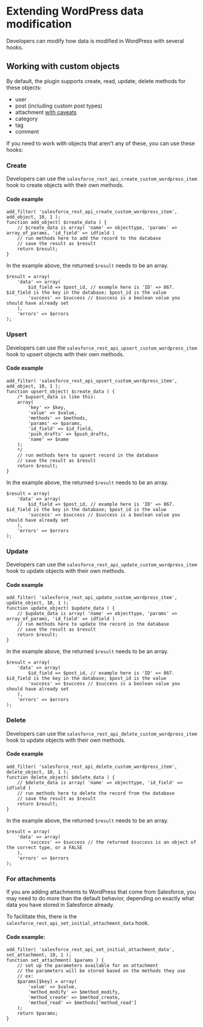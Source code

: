 # Extending WordPress data modification

Developers can modify how data is modified in WordPress with several hooks.

## Working with custom objects

By default, the plugin supports create, read, update, delete methods for these objects:

- user
- post (including custom post types)
- attachment [with caveats](#for-attachments)
- category
- tag
- comment

If you need to work with objects that aren't any of these, you can use these hooks:

### Create

Developers can use the `salesforce_rest_api_create_custom_wordpress_item` hook to create objects with their own methods.

#### Code example

```
add_filter( 'salesforce_rest_api_create_custom_wordpress_item', add_object, 10, 1 );
function add_object( $create_data ) {
    // $create_data is array( 'name' => objecttype, 'params' => array_of_params, 'id_field' => idfield )
    // run methods here to add the record to the database
    // save the result as $result
    return $result;
}
```

In the example above, the returned `$result` needs to be an array.

```
$result = array(
    'data' => array(
        $id_field => $post_id, // example here is 'ID' => 867. $id_field is the key in the database; $post_id is the value
        'success' => $success // $success is a boolean value you should have already set
    ),
    'errors' => $errors
);
```

### Upsert

Developers can use the `salesforce_rest_api_upsert_custom_wordpress_item` hook to upsert objects with their own methods.

#### Code example

```
add_filter( 'salesforce_rest_api_upsert_custom_wordpress_item', add_object, 10, 1 );
function upsert_object( $create_data ) {
    /* $upsert_data is like this:
    array(
        'key' => $key,
        'value' => $value,
        'methods' => $methods,
        'params' => $params,
        'id_field' => $id_field,
        'push_drafts' => $push_drafts,
        'name' => $name 
    );
    */
    // run methods here to upsert record in the database
    // save the result as $result
    return $result;
}
```

In the example above, the returned `$result` needs to be an array.

```
$result = array(
    'data' => array(
        $id_field => $post_id, // example here is 'ID' => 867. $id_field is the key in the database; $post_id is the value
        'success' => $success // $success is a boolean value you should have already set
    ),
    'errors' => $errors
);
```

### Update

Developers can use the `salesforce_rest_api_update_custom_wordpress_item` hook to update objects with their own methods.

#### Code example

```
add_filter( 'salesforce_rest_api_update_custom_wordpress_item', update_object, 10, 1 );
function update_object( $update_data ) {
    // $update_data is array( 'name' => objecttype, 'params' => array_of_params, 'id_field' => idfield )
    // run methods here to update the record in the database
    // save the result as $result
    return $result;
}
```

In the example above, the returned `$result` needs to be an array.

```
$result = array(
    'data' => array(
        $id_field => $post_id, // example here is 'ID' => 867. $id_field is the key in the database; $post_id is the value
        'success' => $success // $success is a boolean value you should have already set
    ),
    'errors' => $errors
);
```

### Delete

Developers can use the `salesforce_rest_api_delete_custom_wordpress_item` hook to update objects with their own methods.

#### Code example

```
add_filter( 'salesforce_rest_api_delete_custom_wordpress_item', delete_object, 10, 1 );
function delete_object( $delete_data ) {
    // $delete_data is array( 'name' => objecttype, 'id_field' => idfield )
    // run methods here to delete the record from the database
    // save the result as $result
    return $result;
}
```

In the example above, the returned `$result` needs to be an array.

```
$result = array(
    'data' => array(
        'success' => $success // the returned $success is an object of the correct type, or a FALSE
    ),
    'errors' => $errors
);
```

### For attachments

If you are adding attachments to WordPress that come from Salesforce, you may need to do more than the default behavior, depending on exactly what data you have stored in Salesforce already.

To facilitate this, there is the `salesforce_rest_api_set_initial_attachment_data` hook.

#### Code example:

```
add_filter( 'salesforce_rest_api_set_initial_attachment_data', set_attachment, 10, 1 );
function set_attachment( $params ) {
    // set up the parameters available for an attachment
    // the parameters will be stored based on the methods they use
    // ex:
    $params[$key] = array(
        'value' => $value,
        'method_modify' => $method_modify,
        'method_create' => $method_create,
        'method_read' => $methods['method_read']
    );
    return $params;
}
```
